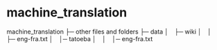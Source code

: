# machine_translation

machine_translation
├─ other files and folders
├─ data
│  ├─ wiki
│  │  ├─ eng-fra.txt
│  │─ tatoeba
│  │  │─ eng-fra.txt